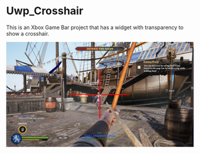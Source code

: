 # Uwp_Crosshair

This is an Xbox Game Bar project that has a widget with transparency to show a crosshair.

![image_1](images/image_1.png)
